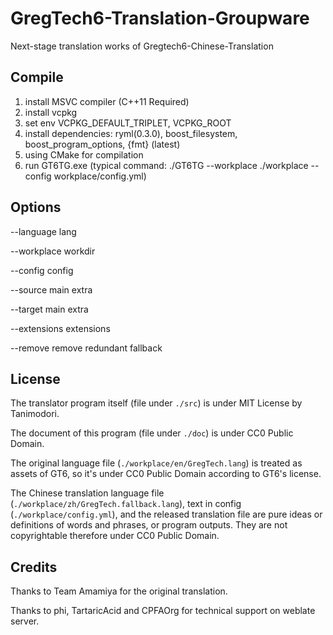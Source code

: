# GregTech6-Translation-Groupware

Next-stage translation works of Gregtech6-Chinese-Translation

## Compile

1. install MSVC compiler (C++11 Required)
2. install vcpkg
3. set env VCPKG_DEFAULT_TRIPLET, VCPKG_ROOT
4. install dependencies: ryml(0.3.0), boost_filesystem, boost_program_options, {fmt} (latest)
5. using CMake for compilation
6. run GT6TG.exe (typical command: ./GT6TG --workplace ./workplace --config workplace/config.yml)

## Options
--language lang

--workplace workdir

--config config

--source main extra

--target main extra

--extensions extensions

--remove remove redundant fallback

## License

The translator program itself (file under `./src`) is under MIT License by Tanimodori.

The document of this program (file under `./doc`) is under CC0 Public Domain.

The original language file (`./workplace/en/GregTech.lang`) is treated as assets of GT6, so it's under CC0 Public Domain according to GT6's license.

The Chinese translation language file (`./workplace/zh/GregTech.fallback.lang`), text in config (`./workplace/config.yml`), and the released translation file are pure ideas or definitions of words and phrases, or program outputs. They are not copyrightable therefore under CC0 Public Domain.

## Credits

Thanks to Team Amamiya for the original translation.

Thanks to phi, TartaricAcid and CPFAOrg for technical support on weblate server.

